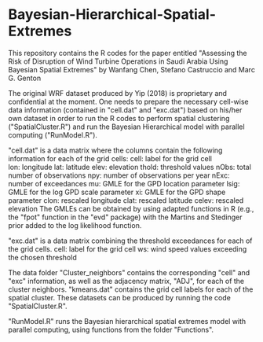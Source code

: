 # Bayesian-Hierarchical-Spatial-Extremes


This repository contains the R codes for the paper entitled "Assessing the Risk of Disruption of Wind Turbine Operations in Saudi Arabia Using Bayesian Spatial Extremes" by Wanfang Chen, Stefano Castruccio and Marc G. Genton

The original WRF dataset produced by Yip (2018) is proprietary and confidential at the moment. One needs to prepare the necessary cell-wise data information (contained in "cell.dat" and "exc.dat") based on his/her own dataset in order to run the R codes to perform spatial clustering ("SpatialCluster.R") and run the Bayesian Hierarchical model with parallel computing ("RunModel.R").  

"cell.dat" is a data matrix where the columns contain the following information for each of the grid cells: 
cell: label for the grid cell  
lon: longitude
lat: latitude
elev: elevation
thold: threshold values
nObs: total number of observations 
npy: number of observations per year
nExc: number of exceedances
mu: GMLE for the GPD location parameter 
lsig: GMLE for the log GPD scale parameter
xi: GMLE for the GPD shape parameter
clon: rescaled longitude
clat: rescaled latitude
celev: rescaled elevation
The GMLEs can be obtained by using adapted functions in R (e.g., the "fpot" function in the "evd" package) with the Martins and Stedinger prior added to the log likelihood function.

"exc.dat" is a data matrix combining the threshold exceedances for each of the grid cells.
cell: label for the grid cell
ws: wind speed values exceeding the chosen threshold 

The data folder "Cluster_neighbors" contains the corresponding "cell" and "exc" information, as well as the adjacency matrix, "ADJ", for each of the cluster neighbors. "kmeans.dat" contains the grid cell labels for each of the spatial cluster. These datasets can be produced by running the code "SpatialCluster.R". 

"RunModel.R" runs the Bayesian hierarchical spatial extremes model with parallel computing, using functions from the folder "Functions".  


